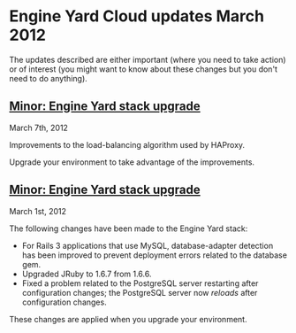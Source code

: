 # Engine Yard Cloud updates March 2012

The updates described are either important (where you need to take action) or of interest (you might want to know about these changes but you don't need to do anything). 

<a href=#update2><h2 id="update2">Minor: Engine Yard stack upgrade</h2></a>

March 7th, 2012

Improvements to the load-balancing algorithm used by HAProxy.

Upgrade your environment to take advantage of the improvements.

<a href=#update1><h2 id="update1">Minor: Engine Yard stack upgrade</h2></a>

March 1st, 2012

The following changes have been made to the Engine Yard stack:

* For Rails 3 applications that use MySQL, database-adapter detection has been improved to prevent deployment errors related to the database gem.  
* Upgraded JRuby to 1.6.7 from 1.6.6.  
* Fixed a problem related to the PostgreSQL server restarting after configuration changes; the PostgreSQL server now *reloads* after configuration changes.

These changes are applied when you upgrade your environment.



[1]: #update1        "update1"
[2]: #update2        "update2"
[3]: #update3        "update3"
[4]: #update4        "update4"
[5]: #update5        "update5"
[6]: #update6        "update6"
[7]: #update7        "update7"
[8]: #update8        "update8"
[9]: #update9        "update9"
[10]: #update10        "update10"
[11]: #update11        "update11"
[12]: #update12        "update12"
[13]: #update13        "update13"
[14]: #update14        "update14"
[15]: #update15        "update15"
[16]: #update16        "update16"
[17]: #update17        "update17"
[18]: #update18        "update18"
